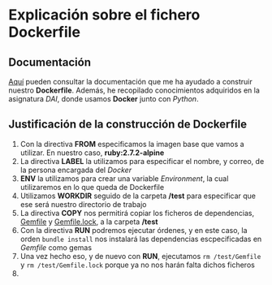 # Explicación sobre el fichero Dockerfile

## Documentación

[Aquí](https://www.digitalocean.com/community/tutorials/containerizing-a-ruby-on-rails-application-for-development-with-docker-compose-es) pueden consultar la documentación que me ha ayudado a construir nuestro **Dockerfile**. Además, he recopilado conocimientos adquiridos en la asignatura *DAI*, donde usamos **Docker** junto con *Python*.


## Justificación de la construcción de Dockerfile

1. Con la directiva **FROM** especificamos la imagen base que vamos a utilizar. En nuestro caso, **ruby:2.7.2-alpine**
2. La directiva **LABEL** la utilizamos para especificar el nombre, y correo, de la persona encargada del *Docker*
3. **ENV** la utilizamos para crear una variable *Environment*, la cual utilizaremos en lo que queda de Dockerfile
4. Utilizamos **WORKDIR** seguido de la carpeta **/test** para especificar que ese será nuestro directorio de trabajo
5. La directiva **COPY** nos permitirá copiar los ficheros de dependencias, [Gemfile](https://github.com/biilal1999/GameStore/blob/master/Gemfile) y [Gemfile.lock](https://github.com/biilal1999/GameStore/blob/master/Gemfile.lock), a la carpeta **/test**
6. Con la directiva **RUN** podremos ejecutar órdenes, y en este caso, la orden `bundle install` nos instalará las dependencias escpecificadas en *Gemfile* como gemas
7. Una vez hecho eso, y de nuevo con **RUN**, ejecutamos `rm /test/Gemfile` y `rm /test/Gemfile.lock` porque ya no nos harán falta dichos ficheros
8. 

